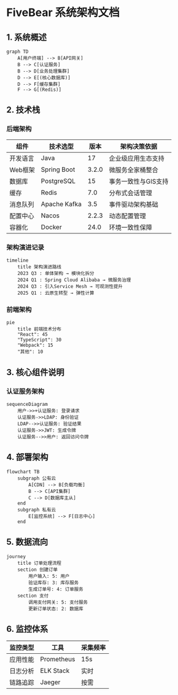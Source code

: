 # FiveBear 系统架构文档

## 1. 系统概述
```mermaid
graph TD
    A[用户终端] --> B[API网关]
    B --> C[认证服务]
    B --> D[业务处理集群]
    D --> E[(核心数据库)]
    D --> F[缓存集群]
    F --> G[(Redis)]
```

## 2. 技术栈
### 后端架构
| 组件         | 技术选型           | 版本   | 架构决策依据                  |
|--------------|--------------------|--------|------------------------------|
| 开发语言     | Java               | 17     | 企业级应用生态支持            |
| Web框架      | Spring Boot        | 3.2.0  | 微服务全家桶整合              |
| 数据库       | PostgreSQL         | 15     | 事务一致性与GIS支持           |
| 缓存         | Redis              | 7.0    | 分布式会话管理                |
| 消息队列     | Apache Kafka       | 3.5    | 事件驱动架构基础              |
| 配置中心     | Nacos              | 2.2.3  | 动态配置管理                  |
| 容器化       | Docker             | 24.0   | 环境一致性保障                |

### 架构演进记录
```mermaid
timeline
    title 架构演进路线
    2023 Q3 : 单体架构 → 模块化拆分
    2024 Q1 : Spring Cloud Alibaba → 微服务治理
    2024 Q3 : 引入Service Mesh → 可观测性提升
    2025 Q1 : 云原生转型 → 弹性计算
```

### 前端架构
```mermaid
pie
    title 前端技术分布
    "React": 45
    "TypeScript": 30
    "Webpack": 15
    "其他": 10
```

## 3. 核心组件说明
### 认证服务架构
```mermaid
sequenceDiagram
    用户->>+认证服务: 登录请求
    认证服务->>LDAP: 身份验证
    LDAP-->>认证服务: 验证结果
    认证服务->>JWT: 生成令牌
    认证服务-->>用户: 返回访问令牌
```

## 4. 部署架构
```mermaid
flowchart TB
    subgraph 公有云
        A[CDN] --> B[负载均衡]
        B --> C[API集群]
        C --> D[数据库主从]
    end
    subgraph 私有云
        E[监控系统] --> F[日志中心]
    end
```

## 5. 数据流向
```mermaid
journey
    title 订单处理流程
    section 创建订单
        用户输入: 5: 用户
        验证库存: 3: 库存服务
        生成订单号: 4: 订单服务
    section 支付
        调用支付网关: 5: 支付服务
        更新订单状态: 2: 数据库
```

## 6. 监控体系
| 监控类型       | 工具               | 采集频率 |
|----------------|--------------------|----------|
| 应用性能       | Prometheus         | 15s      |
| 日志分析       | ELK Stack          | 实时     |
| 链路追踪       | Jaeger             | 按需     |
